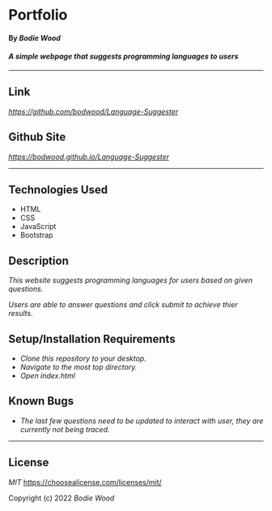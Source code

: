 # Portfolio

#### By _**Bodie Wood**_

#### _A simple webpage that suggests programming languages to users_

---

## Link

_https://github.com/bodwood/Language-Suggester_

## Github Site

_https://bodwood.github.io/Language-Suggester_

---

## Technologies Used

* HTML
* CSS
* JavaScript
* Bootstrap

## Description

_This website suggests programming languages for users based on given questions._

_Users are able to answer questions and click submit to achieve thier results._

## Setup/Installation Requirements

* _Clone this repository to your desktop._
* _Navigate to the most top directory._
* _Open index.html_

## Known Bugs

* _The last few questions need to be updated to interact with user, they are currently not being traced._

---

## License

_MIT_
https://choosealicense.com/licenses/mit/

Copyright (c) 2022 _Bodie Wood_
